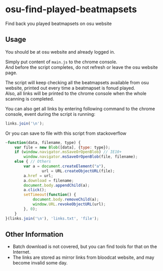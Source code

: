 # osu-find-played-beatmapsets

Find back you played beatmapsets on osu website

## Usage

You should be at osu website and already logged in.

Simply put content of `main.js` to the chrome console.  
And before the script completes, do not refresh or leave the osu website page.

The script will keep checking all the beatmapsets available from osu website, printed out every time a beatmapset is fonud played.  
Also, all links will be printed to the chrome console when the whole scanning is completed.

You can also get all links by entering following command to the chrome console, event during the script is running:
```js
links.join('\n');
```
Or you can save to file with this script from stackoverflow
```js
~function(data, filename, type) {
    var file = new Blob([data], {type: type});
    if (window.navigator.msSaveOrOpenBlob) // IE10+
        window.navigator.msSaveOrOpenBlob(file, filename);
    else { // Others
        var a = document.createElement("a"),
                url = URL.createObjectURL(file);
        a.href = url;
        a.download = filename;
        document.body.appendChild(a);
        a.click();
        setTimeout(function() {
            document.body.removeChild(a);
            window.URL.revokeObjectURL(url);  
        }, 0); 
    }
}(links.join('\n'), 'links.txt', 'file');

```

## Other Information

* Batch download is not covered, but you can find tools for that on the Internet.
* The links are stored as mirror links from bloodcat website, and may become invalid some day.
